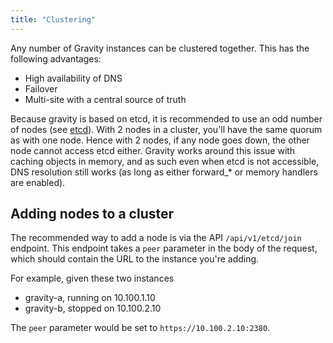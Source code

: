 ```yaml
---
title: "Clustering"
---
```


Any number of Gravity instances can be clustered together. This has the following advantages:

- High availability of DNS
- Failover
- Multi-site with a central source of truth

Because gravity is based on etcd, it is recommended to use an odd number of nodes (see [etcd](https://etcd.io/docs/v3.5/faq/#why-an-odd-number-of-cluster-members)).
With 2 nodes in a cluster, you'll have the same quorum as with one node. Hence with 2 nodes, if any node goes down, the other node cannot access etcd either.
Gravity works around this issue with caching objects in memory, and as such even when etcd is not accessible, DNS resolution still works (as long as either forward_* or memory handlers are enabled).

## Adding nodes to a cluster

The recommended way to add a node is via the API `/api/v1/etcd/join` endpoint. This endpoint takes a `peer` parameter in the body of the request, which should contain the URL to the instance you're adding.

For example, given these two instances

- gravity-a, running on 10.100.1.10
- gravity-b, stopped on 10.100.2.10

The `peer` parameter would be set to `https://10.100.2.10:2380`.
